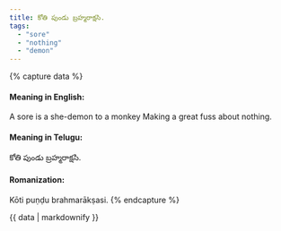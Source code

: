 ```yaml
---
title: కోతి పుండు బ్రహ్మరాక్షసి.
tags:
  - "sore"
  - "nothing"
  - "demon"
---
```


{% capture data %}
#### Meaning in English:
A sore is a she-demon to a monkey
Making a great fuss about nothing.

#### Meaning in Telugu:
కోతి పుండు బ్రహ్మరాక్షసి.

#### Romanization:
Kōti puṇḍu brahmarākṣasi.
{% endcapture %}

{{ data | markdownify }}

